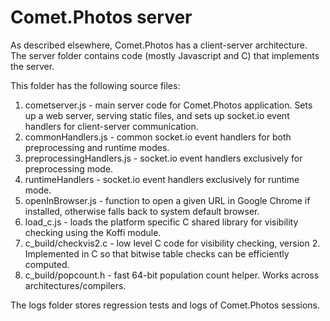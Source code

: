 # Comet.Photos server

As described elsewhere, Comet.Photos has a client-server architecture. The server folder contains code (mostly Javascript and C) that implements the server.

This folder has the following source files: 

1. cometserver.js - main server code for Comet.Photos application. Sets up a web server, serving static files, and sets up socket.io event handlers for client-server communication.
2. commonHandlers.js - common socket.io event handlers for both preprocessing and runtime modes.
3. preprocessingHandlers.js - socket.io event handlers exclusively for preprocessing mode.
4. runtimeHandlers - socket.io event handlers exclusively for runtime mode.
5. openInBrowser.js - function to open a given URL in Google Chrome if installed, otherwise falls back to system default browser.
6. load_c.js - loads the platform specific C shared library for visibility checking using the Koffi module.
7. c_build/checkvis2.c - low level C code for visibility checking, version 2. Implemented in C so that bitwise table checks can be efficiently computed.
8. c_build/popcount.h - fast 64-bit population count helper. Works across architectures/compilers.

The logs folder stores regression tests and logs of Comet.Photos sessions.


